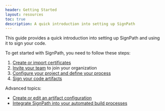 ```yaml
---
header: Getting Started
layout: resources
toc: true
description: A quick introduction into setting up SignPath
---
```


This guide provides a quick introduction into setting up SignPath and using it to sign your code. 

To get started with SignPath, you need to follow these steps:

1. [Create or import certificates](/documentation/managing-certificates)
2. [Invite your team](/documentation/users) to join your organization
3. [Configure your project and define your process](/documentation/projects)
4. [Sign your code artifacts](/documentation/signing-code)

Advanced topics:
* [Create or edit an artifact configuration](/documentation/artifact-configuration)
* [Integrate SignPath into your automated build processes](/documentation/build-system-integration)
